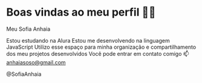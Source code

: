 # Boas vindas ao meu perfil 💙💙
Meu Sofia Anhaia

Estou estudando na Alura
Estou me desenvolvendo na linguagem JavaScript
Utilizo esse espaço para minha organização e compartilhamento dos meu projetos desenvolvidos
Você pode entrar em contato comigo 📫
anhaiasoso@gmail.com

@SofiaAnhaia
